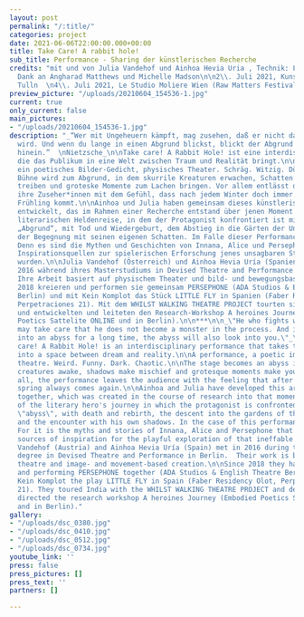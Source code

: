 ```yaml
---
layout: post
permalink: "/:title/"
categories: project
date: 2021-06-06T22:00:00.000+00:00
title: Take Care! A rabbit hole!
sub_title: Performance - Sharing der künstlerischen Recherche
credits: "mit und von Julia Vandehof und Ainhoa Hevia Uria , Technik: Leroy Werner,
  Dank an Angharad Matthews und Michelle Madson\n\n2\\. Juli 2021, Kunstwerkstatt
  Tulln  \n4\\. Juli 2021, Le Studio Moliere Wien (Raw Matters Festival)"
preview_picture: "/uploads/20210604_154536-1.jpg"
current: true
only_current: false
main_pictures:
- "/uploads/20210604_154536-1.jpg"
description: "_“Wer mit Ungeheuern kämpft, mag zusehen, daß er nicht dabei zum Ungeheuer
  wird. Und wenn du lange in einen Abgrund blickst, blickt der Abgrund auch in dich
  hinein.”  \nNietzsche_\n\nTake care! A Rabbit Hole! ist eine interdisziplinäre Performance,
  die das Publikum in eine Welt zwischen Traum und Realität bringt.\n\nEine Performance,
  ein poetisches Bilder-Gedicht, physisches Theater. Schräg. Witzig. Düster. Chaotisch.\n\nDie
  Bühne wird zum Abgrund, in dem skurrile Kreaturen erwachen, Schatten ihr Unwesen
  treiben und groteske Momente zum Lachen bringen. Vor allem entlässt die Performance
  ihre Zuseher*innen mit dem Gefühl, dass nach jedem Winter doch immer wieder der
  Frühling kommt.\n\nAinhoa und Julia haben gemeinsam dieses künstlerische Material
  entwickelt, das im Rahmen einer Recherche entstand über jenen Moment im Zyklus der
  literarischen Heldenreise, in dem der Protagonist konfrontiert ist mit seinem eigenen
  „Abgrund“, mit Tod und Wiedergeburt, dem Abstieg in die Gärten der Unterwelt und
  der Begegnung mit seinen eigenen Schatten. Im Falle dieser Performance: die ProtagonistINNEN.
  Denn es sind die Mythen und Geschichten von Innana, Alice und Persephone, die als
  Inspirationsquellen zur spielerischen Erforschung jenes unsagbaren Stadiums herangezogen
  wurden.\n\nJulia Vandehof (Österreich) und Ainhoa Hevia Uría (Spanien) lernten sich
  2016 während ihres Masterstudiums in Devised Theatre and Performance in Berlin kennen.
  Ihre Arbeit basiert auf physischem Theater und bild- und bewegungsbasierter Kreation.\n\nSeit
  2018 kreieren und performen sie gemeinsam PERSEPHONE (ADA Studios & English Theatre
  Berlin) und mit Kein Komplot das Stück LITTLE FLY in Spanien (Faber Residency Olot,
  Perpetraciones 21). Mit dem WHILST WALKING THEATRE PROJECT tourten sie durch Indien
  und entwickelten und leiteten den Research-Workshop A heroines Journey (Embodied
  Poetics Sattelite ONLINE und in Berlin).\n\n***\n\n_\"He who fights with monsters
  may take care that he does not become a monster in the process. And if you look
  into an abyss for a long time, the abyss will also look into you.\"_\n\n_Nietzsche_\n\nTake
  care! A Rabbit Hole! is an interdisciplinary performance that takes the audience
  into a space between dream and reality.\n\nA performance, a poetic image-poem, physical
  theatre. Weird. Funny. Dark. Chaotic.\n\nThe stage becomes an abyss in which bizarre
  creatures awake, shadows make mischief and grotesque moments make you laugh. Above
  all, the performance leaves the audience with the feeling that after every winter,
  spring always comes again.\n\nAinhoa and Julia have developed this artistic material
  together, which was created in the course of research into that moment in the cycle
  of the literary hero's journey in which the protagonist is confronted with his own
  \"abyss\", with death and rebirth, the descent into the gardens of the underworld
  and the encounter with his own shadows. In the case of this performance: the protagonists.
  For it is the myths and stories of Innana, Alice and Persephone that were used as
  sources of inspiration for the playful exploration of that ineffable stage.\n\nJulia
  Vandehof (Austria) and Ainhoa Hevia Uría (Spain) met in 2016 during their Master's
  degree in Devised Theatre and Performance in Berlin.  Their work is based on physical
  theatre and image- and movement-based creation.\n\nSince 2018 they have been creating
  and performing PERSEPHONE together (ADA Studios & English Theatre Berlin) and with
  Kein Komplot the play LITTLE FLY in Spain (Faber Residency Olot, Perpetraciones
  21). They toured India with the WHILST WALKING THEATRE PROJECT and developed and
  directed the research workshop A heroines Journey (Embodied Poetics Sattelite ONLINE
  and in Berlin)."
gallery:
- "/uploads/dsc_0380.jpg"
- "/uploads/dsc_0410.jpg"
- "/uploads/dsc_0512.jpg"
- "/uploads/dsc_0734.jpg"
youtube_link: ''
press: false
press_pictures: []
press_text: ''
partners: []

---
```

